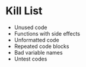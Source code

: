 Kill List
=========
* Unused code
* Functions with side effects
* Unformatted code
* Repeated code blocks
* Bad variable names
* Untest codes
